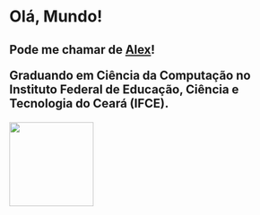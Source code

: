 <h1>Olá, Mundo!<br><h2>Pode me chamar de <a href="https://www.linkedin.com/in/alexandreflorenco/" target="_blank">Alex</a>!</h2</h1>

<p>Graduando em Ciência da Computação no Instituto Federal de Educação, Ciência e Tecnologia do Ceará (IFCE).</p>

  <div align="left">
  <a href="https://github.com/AlexFlorenco">
  <img height="150em" src="https://github-readme-stats.vercel.app/api/top-langs/?username=alexflorenco&layout=compact&langs_count=8&theme=dark"/>
</div>
